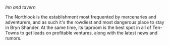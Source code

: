 _Inn and tavern_

The Northlook is the establishment most frequented by mercenaries and adventurers, and as such it's the rowdiest and most dangerous place to stay in Bryn Shander. At the same time, its taproom is the best spot in all of Ten-Towns to get leads on profitable ventures, along with the latest news and rumors.